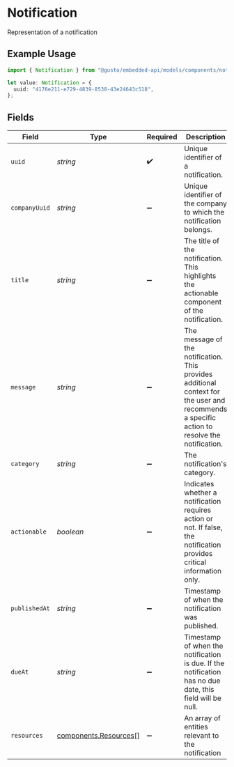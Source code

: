 # Notification

Representation of a notification

## Example Usage

```typescript
import { Notification } from "@gusto/embedded-api/models/components/notification.js";

let value: Notification = {
  uuid: "4176e211-e729-4839-8538-43e24643c518",
};
```

## Fields

| Field                                                                                                                                        | Type                                                                                                                                         | Required                                                                                                                                     | Description                                                                                                                                  |
| -------------------------------------------------------------------------------------------------------------------------------------------- | -------------------------------------------------------------------------------------------------------------------------------------------- | -------------------------------------------------------------------------------------------------------------------------------------------- | -------------------------------------------------------------------------------------------------------------------------------------------- |
| `uuid`                                                                                                                                       | *string*                                                                                                                                     | :heavy_check_mark:                                                                                                                           | Unique identifier of a notification.                                                                                                         |
| `companyUuid`                                                                                                                                | *string*                                                                                                                                     | :heavy_minus_sign:                                                                                                                           | Unique identifier of the company to which the notification belongs.                                                                          |
| `title`                                                                                                                                      | *string*                                                                                                                                     | :heavy_minus_sign:                                                                                                                           | The title of the notification. This highlights the actionable component of the notification.                                                 |
| `message`                                                                                                                                    | *string*                                                                                                                                     | :heavy_minus_sign:                                                                                                                           | The message of the notification. This provides additional context for the user and recommends a specific action to resolve the notification. |
| `category`                                                                                                                                   | *string*                                                                                                                                     | :heavy_minus_sign:                                                                                                                           | The notification's category.                                                                                                                 |
| `actionable`                                                                                                                                 | *boolean*                                                                                                                                    | :heavy_minus_sign:                                                                                                                           | Indicates whether a notification requires action or not. If false, the notification provides critical information only.                      |
| `publishedAt`                                                                                                                                | *string*                                                                                                                                     | :heavy_minus_sign:                                                                                                                           | Timestamp of when the notification was published.                                                                                            |
| `dueAt`                                                                                                                                      | *string*                                                                                                                                     | :heavy_minus_sign:                                                                                                                           | Timestamp of when the notification is due. If the notification has no due date, this field will be null.                                     |
| `resources`                                                                                                                                  | [components.Resources](../../models/components/resources.md)[]                                                                               | :heavy_minus_sign:                                                                                                                           | An array of entities relevant to the notification                                                                                            |